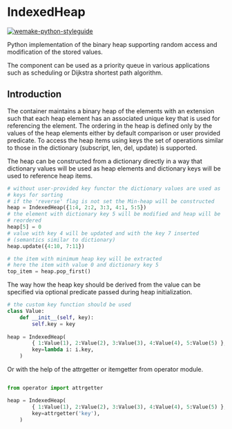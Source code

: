 # IndexedHeap

[![wemake-python-styleguide](https://img.shields.io/badge/style-wemake-000000.svg)](https://github.com/wemake-services/wemake-python-styleguide)

Python implementation of the binary heap supporting random access and
modification of the stored values.

The component can be used as a priority queue in various applications
such as scheduling or Dijkstra shortest path algorithm.

## Introduction

The container maintains a binary heap of the elements with an extension
such that each heap element has an associated unique key that is used for
referencing the element.
The ordering in the heap is defined only by the values of the heap
elements either by default comparison or user provided predicate.
To access the heap items using keys the set of operations similar to
those in the dictionary (subscript, len, del, update) is supported.

The heap can be constructed from a dictionary directly in a way that
dictionary values will be used as heap elements and dictionary keys will
be used to reference heap items.


```python
# without user-provided key functor the dictionary values are used as
# keys for sorting
# if the 'reverse' flag is not set the Min-heap will be constructed
heap = IndexedHeap({1:4, 2:2, 3:3, 4:1, 5:5})
# the element with dictionary key 5 will be modified and heap will be
# reordered
heap[5] = 0
# value with key 4 will be updated and with the key 7 inserted
# (semantics similar to dictionary)
heap.update({4:10, 7:11})

# the item with minimum heap key will be extracted
# here the item with value 0 and dictionary key 5
top_item = heap.pop_first()
```

The way how the heap key should be derived from the value can
be specified via optional predicate passed during heap initialization.

```python
# the custom key function should be used
class Value:
    def __init__(self, key):
        self.key = key
    
heap = IndexedHeap(
        { 1:Value(1), 2:Value(2), 3:Value(3), 4:Value(4), 5:Value(5) }, 
        key=lambda i: i.key,
    )

```

Or with the help of the attrgetter or itemgetter from operator module.

```python

from operator import attrgetter

heap = IndexedHeap(
        { 1:Value(1), 2:Value(2), 3:Value(3), 4:Value(4), 5:Value(5) }, 
        key=attrgetter('key'),
    )

```